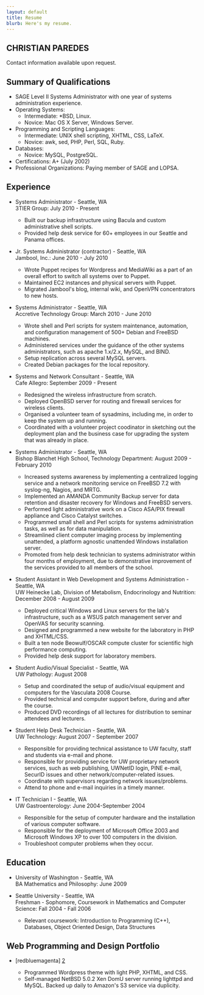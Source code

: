 ```yaml
---
layout: default
title: Resume
blurb: Here's my resume.
---
```


CHRISTIAN PAREDES
----------------

Contact information available upon request.

Summary of Qualifications
-------------------------

* SAGE Level II Systems Administrator with one year of systems administration experience.
* Operating Systems:
	- Intermediate: *BSD, Linux.
	- Novice: Mac OS X Server, Windows Server.
* Programming and Scripting Languages: 
	- Intermediate: UNIX shell scripting, XHTML, CSS, LaTeX.
	- Novice: awk, sed, PHP, Perl, SQL, Ruby.
* Databases:
	- Novice: MySQL, PostgreSQL.
* Certifications: A+ (July 2002)
* Professional Organizations: Paying member of SAGE and LOPSA.


Experience
----------

*   Systems Administrator - Seattle, WA  
    3TIER Group: July 2010 - Present

	- Built our backup infrastructure using Bacula and custom administrative shell scripts.
	- Provided help desk service for 60+ employees in our Seattle and Panama offices.

*   Jr. Systems Administrator (contractor) - Seattle, WA  
    Jambool, Inc.: June 2010 - July 2010

	- Wrote Puppet recipes for Wordpress and MediaWiki as a part of an overall effort to
	  switch all systems over to Puppet.
	- Maintained EC2 instances and physical servers with Puppet.
	- Migrated Jambool's blog, internal wiki, and OpenVPN concentrators to new hosts.

*   Systems Administrator - Seattle, WA  
    Accretive Technology Group: March 2010 - June 2010

	- Wrote shell and Perl scripts for system maintenance, automation, and configuration
	  management of 500+ Debian and FreeBSD machines.
	- Administered services under the guidance of the other systems administrators, such as
	  apache 1.x/2.x, MySQL, and BIND.
	- Setup replication across several MySQL servers.
	- Created Debian packages for the local repository.

*   Systems and Network Consultant - Seattle, WA  
    Cafe Allegro: September 2009 - Present

	- Redesigned the wireless infrastructure from scratch.
	- Deployed OpenBSD server for routing and firewall services for wireless clients.
	- Organised a volunteer team of sysadmins, including me, in order to keep the system up and running.
	- Coordinated with a volunteer project coodinator in sketching out the deployment plan and the
	  business case for upgrading the system that was already in place.

*   Systems Administrator - Seattle, WA  
    Bishop Blanchet High School, Technology Department: August 2009 - February 2010

	- Increased systems awareness by implementing a centralized logging service and a network monitoring
	  service on FreeBSD 7.2 with syslog-ng, Nagios, and MRTG.
	- Implemented an AMANDA Community Backup server for data retention and disaster recovery for
	  Windows and FreeBSD servers.
	- Performed light administrative work on a Cisco ASA/PIX firewall appliance and Cisco Catalyst switches.
	- Programmed small shell and Perl scripts for systems administration tasks, as well as for data manipulation.
	- Streamlined client computer imaging process by implementing unattended, a platform agnostic unattended
	  Windows installation server.
	- Promoted from help desk technician to systems administrator within four months of employment, due to
	  demonstrative improvement of the services provided to all members of the school.

*   Student Assistant in Web Development and Systems Administration - Seattle, WA  
    UW Heinecke Lab, Division of Metabolism, Endocrinology and Nutrition: December 2008 - August 2009

	- Deployed critical Windows and Linux servers for the lab's infrastructure, such as a WSUS patch
	  management server and OpenVAS for security scanning.
	- Designed and programmed a new website for the laboratory in PHP and XHTML/CSS.
	- Built a ten node Beowulf/OSCAR compute cluster for scientific high performance computing.
	- Provided help desk support for laboratory members.

*   Student Audio/Visual Specialist - Seattle, WA  
    UW Pathology: August 2008

	- Setup and coordinated the setup of audio/visual equipment and computers for the Vasculata 2008 Course.
	- Provided technical and computer support before, during and after the course.
	- Produced DVD recordings of all lectures for distribution to seminar attendees and lecturers.

*   Student Help Desk Technician - Seattle, WA  
    UW Technology: August 2007 - September 2007

	- Responsible for providing technical assistance to UW faculty, staff and students via e-mail and phone.
	- Responsible for providing service for UW proprietary network services, such as web publishing, UWNetID
	  login, PINE e-mail, SecurID issues and other network/computer-related issues.
	- Coordinate with supervisors regarding network issues/problems.
	- Attend to phone and e-mail inquiries in a timely manner.

*   IT Technician I - Seattle, WA  
    UW Gastroenterology: June 2004-September 2004

	- Responsible for the setup of computer hardware and the installation of various computer software.
	- Responsible for the deployment of Microsoft Office 2003 and Microsoft Windows XP to over 100 computers
	  in the division.
	- Troubleshoot computer problems when they occur.


Education
--------

*   University of Washington - Seattle, WA  
    BA Mathematics and Philosophy: June 2009

*   Seattle University - Seattle, WA  
    Freshman - Sophomore, Coursework in Mathematics and Computer Science: Fall 2004 - Fall 2006

	- Relevant coursework: Introduction to Programming (C++), Databases, Object Oriented Design, Data Structures


Web Programming and Design Portfolio
--------------------------------

* [redbluemagenta] [2]

	- Programmed Wordpress theme with light PHP, XHTML, and CSS.
	- Self-managed NetBSD 5.0.2 Xen DomU server running lighttpd and MySQL.  Backed up daily to Amazon's S3
	  service via duplicity.

[1]: /resume.txt
[2]: http://www.redbluemagenta.com
